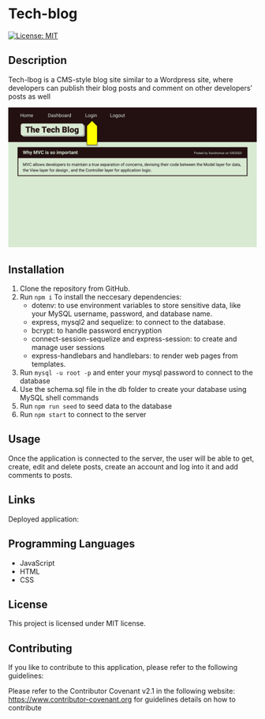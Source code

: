 # Tech-blog


[![License: MIT](https://img.shields.io/badge/License-MIT-yellow.svg)](https://opensource.org/licenses/MIT)

## Description

Tech-lbog is a CMS-style blog site similar to a Wordpress site, where developers can publish their blog posts and comment on other developers’ posts as well

<img width="1440" alt="screenshot" src="public/images/14-mvc-homework-demo-01.gif">


## Installation

1. Clone the repository from GitHub. 
2. Run `npm i`  To install the neccesary dependencies:
   - dotenv: to use environment variables to store sensitive data, like your MySQL username, password, and database name.
   - express, mysql2 and sequelize: to connect to the database.
   - bcrypt: to handle password encryyption
   - connect-session-sequelize and express-session: to create and manage user sessions
   - express-handlebars and handlebars: to render web pages from templates.
3. Run `mysql -u root -p` and enter your mysql password to connect to the database
4. Use the schema.sql file in the db folder to create your database using MySQL shell commands
5. Run `npm run seed` to seed data to the database
6. Run `npm start` to connect to the server 

## Usage  

Once the application is connected to the server, the user will be able to get, create, edit and delete posts, create an account and log into it and add comments to posts.

## Links

Deployed application:



## Programming Languages

  * JavaScript
  * HTML
  * CSS

## License

  This project is licensed under MIT license. 

## Contributing
  
  If you like to contribute to this application, please refer to the following guidelines:

  Please refer to the Contributor Covenant v2.1 in the following  website: https://www.contributor-covenant.org for guidelines details on how to contribute
